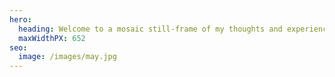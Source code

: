 ```yaml
---
hero:
  heading: Welcome to a mosaic still-frame of my thoughts and experiences
  maxWidthPX: 652
seo:
  image: /images/may.jpg
---
```

